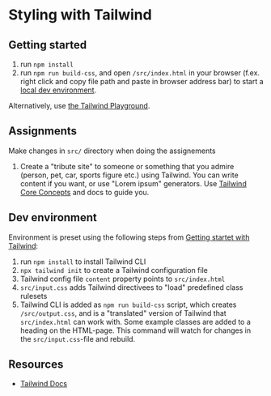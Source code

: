 # Styling with Tailwind

## Getting started
1. run `npm install`
2. run `npm run build-css`, and open `/src/index.html` in your browser (f.ex. right click and copy file path and paste in browser address bar) to start a [local dev environment](#dev-environment). 

Alternatively, use [the Tailwind Playground](https://play.tailwindcss.com/).

## Assignments

Make changes in `src/` directory when doing the assignements

1. Create a "tribute site" to someone or something that you admire (person, pet, car, sports figure etc.) using Tailwind. You can write content if you want, or use "Lorem ipsum" generators. Use [Tailwind Core Concepts](https://tailwindcss.com/docs/utility-first) and docs to guide you.

## Dev environment

Environment is preset using the following steps from [Getting startet with Tailwind](https://tailwindcss.com/docs/installation):

1. run `npm install` to install Tailwind CLI 
2. `npx tailwind init` to create a Tailwind configuration file
3. Tailwind config file `content` property points to `src/index.html`
4. `src/input.css` adds Tailwind directivees to "load" predefined class rulesets
5. Tailwind CLI is added as `npm run build-css` script, which creates `/src/output.css`, and is a "translated" version of Tailwind that `src/index.html` can work with. Some example classes are added to a heading on the HTML-page. This command will watch for changes in the `src/input.css`-file and rebuild.

## Resources
- [Tailwind Docs](https://tailwindcss.com/docs/installation)